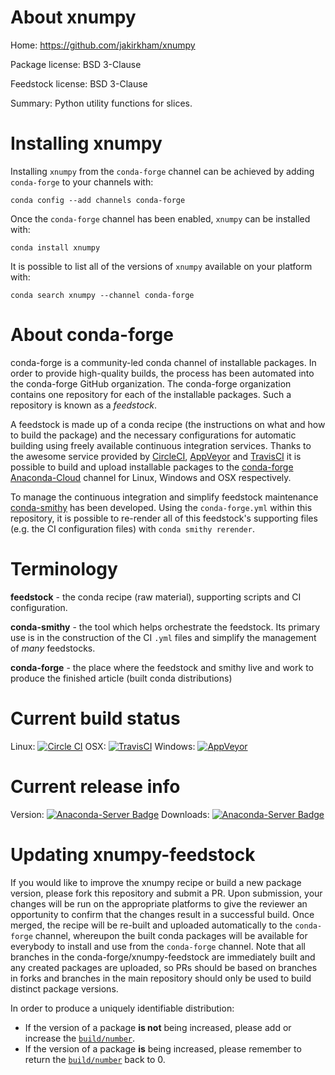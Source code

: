 About xnumpy
============

Home: https://github.com/jakirkham/xnumpy

Package license: BSD 3-Clause

Feedstock license: BSD 3-Clause

Summary: Python utility functions for slices.



Installing xnumpy
=================

Installing `xnumpy` from the `conda-forge` channel can be achieved by adding `conda-forge` to your channels with:

```
conda config --add channels conda-forge
```

Once the `conda-forge` channel has been enabled, `xnumpy` can be installed with:

```
conda install xnumpy
```

It is possible to list all of the versions of `xnumpy` available on your platform with:

```
conda search xnumpy --channel conda-forge
```



About conda-forge
=================

conda-forge is a community-led conda channel of installable packages.
In order to provide high-quality builds, the process has been automated into the
conda-forge GitHub organization. The conda-forge organization contains one repository
for each of the installable packages. Such a repository is known as a *feedstock*.

A feedstock is made up of a conda recipe (the instructions on what and how to build
the package) and the necessary configurations for automatic building using freely
available continuous integration services. Thanks to the awesome service provided by
[CircleCI](https://circleci.com/), [AppVeyor](http://www.appveyor.com/)
and [TravisCI](https://travis-ci.org/) it is possible to build and upload installable
packages to the [conda-forge](https://anaconda.org/conda-forge)
[Anaconda-Cloud](http://docs.anaconda.org/) channel for Linux, Windows and OSX respectively.

To manage the continuous integration and simplify feedstock maintenance
[conda-smithy](http://github.com/conda-forge/conda-smithy) has been developed.
Using the ``conda-forge.yml`` within this repository, it is possible to re-render all of
this feedstock's supporting files (e.g. the CI configuration files) with ``conda smithy rerender``.


Terminology
===========

**feedstock** - the conda recipe (raw material), supporting scripts and CI configuration.

**conda-smithy** - the tool which helps orchestrate the feedstock.
                   Its primary use is in the construction of the CI ``.yml`` files
                   and simplify the management of *many* feedstocks.

**conda-forge** - the place where the feedstock and smithy live and work to
                  produce the finished article (built conda distributions)

Current build status
====================

Linux: [![Circle CI](https://circleci.com/gh/conda-forge/xnumpy-feedstock.svg?style=shield)](https://circleci.com/gh/conda-forge/xnumpy-feedstock)
OSX: [![TravisCI](https://travis-ci.org/conda-forge/xnumpy-feedstock.svg?branch=master)](https://travis-ci.org/conda-forge/xnumpy-feedstock)
Windows: [![AppVeyor](https://ci.appveyor.com/api/projects/status/github/conda-forge/xnumpy-feedstock?svg=True)](https://ci.appveyor.com/project/conda-forge/xnumpy-feedstock/branch/master)

Current release info
====================
Version: [![Anaconda-Server Badge](https://anaconda.org/conda-forge/xnumpy/badges/version.svg)](https://anaconda.org/conda-forge/xnumpy)
Downloads: [![Anaconda-Server Badge](https://anaconda.org/conda-forge/xnumpy/badges/downloads.svg)](https://anaconda.org/conda-forge/xnumpy)


Updating xnumpy-feedstock
=========================

If you would like to improve the xnumpy recipe or build a new
package version, please fork this repository and submit a PR. Upon submission,
your changes will be run on the appropriate platforms to give the reviewer an
opportunity to confirm that the changes result in a successful build. Once
merged, the recipe will be re-built and uploaded automatically to the
`conda-forge` channel, whereupon the built conda packages will be available for
everybody to install and use from the `conda-forge` channel.
Note that all branches in the conda-forge/xnumpy-feedstock are
immediately built and any created packages are uploaded, so PRs should be based
on branches in forks and branches in the main repository should only be used to
build distinct package versions.

In order to produce a uniquely identifiable distribution:
 * If the version of a package **is not** being increased, please add or increase
   the [``build/number``](http://conda.pydata.org/docs/building/meta-yaml.html#build-number-and-string).
 * If the version of a package **is** being increased, please remember to return
   the [``build/number``](http://conda.pydata.org/docs/building/meta-yaml.html#build-number-and-string)
   back to 0.
